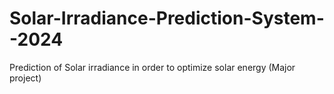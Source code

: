 # Solar-Irradiance-Prediction-System--2024
Prediction of Solar irradiance in order to optimize solar energy (Major project)
